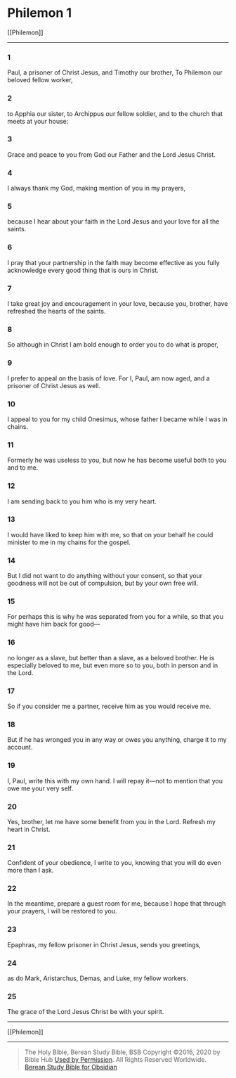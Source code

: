# Philemon 1

[[Philemon]]

---

### 1
Paul, a prisoner of Christ Jesus, and Timothy our brother, To Philemon our beloved fellow worker,

### 2
to Apphia our sister, to Archippus our fellow soldier, and to the church that meets at your house:

### 3
Grace and peace to you from God our Father and the Lord Jesus Christ.

### 4
I always thank my God, making mention of you in my prayers,

### 5
because I hear about your faith in the Lord Jesus and your love for all the saints.

### 6
I pray that your partnership in the faith may become effective as you fully acknowledge every good thing that is ours in Christ.

### 7
I take great joy and encouragement in your love, because you, brother, have refreshed the hearts of the saints.

### 8
So although in Christ I am bold enough to order you to do what is proper,

### 9
I prefer to appeal on the basis of love. For I, Paul, am now aged, and a prisoner of Christ Jesus as well.

### 10
I appeal to you for my child Onesimus, whose father I became while I was in chains.

### 11
Formerly he was useless to you, but now he has become useful both to you and to me.

### 12
I am sending back to you him who is my very heart.

### 13
I would have liked to keep him with me, so that on your behalf he could minister to me in my chains for the gospel.

### 14
But I did not want to do anything without your consent, so that your goodness will not be out of compulsion, but by your own free will.

### 15
For perhaps this is why he was separated from you for a while, so that you might have him back for good—

### 16
no longer as a slave, but better than a slave, as a beloved brother. He is especially beloved to me, but even more so to you, both in person and in the Lord.

### 17
So if you consider me a partner, receive him as you would receive me.

### 18
But if he has wronged you in any way or owes you anything, charge it to my account.

### 19
I, Paul, write this with my own hand. I will repay it—not to mention that you owe me your very self.

### 20
Yes, brother, let me have some benefit from you in the Lord. Refresh my heart in Christ.

### 21
Confident of your obedience, I write to you, knowing that you will do even more than I ask.

### 22
In the meantime, prepare a guest room for me, because I hope that through your prayers, I will be restored to you.

### 23
Epaphras, my fellow prisoner in Christ Jesus, sends you greetings,

### 24
as do Mark, Aristarchus, Demas, and Luke, my fellow workers.

### 25
The grace of the Lord Jesus Christ be with your spirit.

---

[[Philemon]]

---

> The Holy Bible, Berean Study Bible, BSB
> Copyright &copy;2016, 2020 by Bible Hub
> [Used by Permission](https://berean.bible/terms.htm). All Rights Reserved Worldwide.
> [Berean Study Bible for Obsidian](https://github.com/gapmiss/berean-study-bible-for-obsidian)</small>

